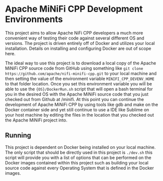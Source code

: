 # Apache MiNiFi CPP Development Environments

This project aims to allow Apache NiFi CPP developers a much more convenient way of testing their code against several different OS and versions. The project is driven entirely off of Docker and utilizes your local installation. Details on installing and configuring Docker are out of scope here.

The ideal way to use this project is to download a local copy of the Apache MiNiFi CPP source code from GitHub using something like ```git clone https://github.com/apache/nifi-minifi-cpp.git``` to your local machine and then setting the value of the environment variable ```MINIFI_CPP_DEVENV_HOME``` to that folder location. Once you set this environment variable you will be able to use the ```{OS}/DockerRun.sh``` script that will open a bash terminal for you in the desired OS with the Apache MiNiFi source code that you just checked out from Github at /minifi. At this point you can continue the development of Apache MiNiFi CPP by using tools like gdb and make on the Docker container side and yet still continue to use a IDE like Sublime on your host machine by editing the files in the location that you checked out the Apache MiNiFi project into.

## Running

This project is dependent on Docker being installed on your local machine. The only script that should be directly used in this project is ```./dev.sh``` this script will provide you with a list of options that can be performed on the Docker images contained within this project such as building your local source code against every Operating System that is defined in the Docker images.